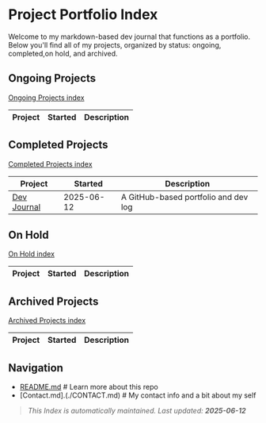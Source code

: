 # Project Portfolio Index

Welcome to my markdown-based dev journal that functions as a portfolio.  
Below you'll find all of my projects,
organized by status: ongoing, completed,on hold, and archived.

## Ongoing Projects

[Ongoing Projects index](./ongoing/index.md)

| Project | Started | Description |
|---------|---------|-------------|

## Completed Projects

[Completed Projects index](./completed/index.md)

| Project | Started | Description |
|---------|---------|-------------|
| [Dev Journal](./Dev-journal.md) | 2025-06-12 | A GitHub-based portfolio and dev log |

## On Hold

[On Hold index](./on_hold/index.md)

| Project | Started | Description |
|---------|---------|-------------|

## Archived Projects

[Archived Projects index](./archive/index.md)

| Project | Started | Description |
|---------|---------|-------------|

## Navigation

- [README.md](./README.md) # Learn more about this repo
- [Contact.md].(./CONTACT.md) # My contact info and a bit about my self

> _This Index is automatically maintained. Last updated: **2025-06-12**_
